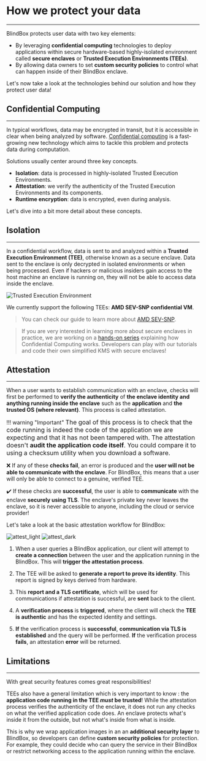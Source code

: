 # How we protect your data
_________________________________

BlindBox protects user data with two key elements: 

+ By leveraging **confidential computing** technologies to deploy applications within secure hardware-based highly-isolated environment called **secure enclaves** or **Trusted Execution Environments (TEEs)**.
+ By allowing data owners to set **custom security policies** to control what can happen inside of their BlindBox enclave.

Let's now take a look at the technologies behind our solution and how they protect user data!

## Confidential Computing
__________________________

In typical workflows, data may be encrypted in transit, but it is accessible in clear when being analyzed by software. [Confidential computing](https://en.wikipedia.org/wiki/Confidential_computing) is a fast-growing new technology which aims to tackle this problem and protects data during computation.

Solutions usually center around three key concepts.

+ **Isolation**: data is processed in highly-isolated Trusted Execution Environments.
+ **Attestation**: we verify the authenticity of the Trusted Execution Environments and its components. 
+ **Runtime encryption**: data is encrypted, even during analysis.

Let's dive into a bit more detail about these concepts.

## Isolation
____________________________________

In a confidential workflow, data is sent to and analyzed within a **Trusted Execution Environment (TEE)**, otherwise known as a secure enclave. Data sent to the enclave is only decrypted in isolated environments or when being processed. Even if hackers or malicious insiders gain access to the host machine an enclave is running on, they will not be able to access data inside the enclave.

![Trusted Execution Environment](../../assets/TEE.png)

We currently support the following TEEs: **AMD SEV-SNP confidential VM**.

> You can check our guide to learn more about [AMD SEV-SNP](../concepts/amd-sev.md).

> If you are very interested in learning more about secure enclaves in practice, we are working on a [hands-on series](https://confidential-computing-explained.mithrilsecurity.io/en/latest/) explaining how Confidential Computing works. Developers can play with our tutorials and code their own simplified KMS with secure enclaves!

## Attestation
___________________

When a user wants to establish communication with an enclave, checks will first be performed to **verify the authenticity** of **the enclave identity and anything running inside the enclave** such as the **application** and **the trusted OS (where relevant)**. This process is called attestation.

!!! warning "Important"
    <font size="3">
    The goal of this process is to check that the code running is indeed the code of the application we are expecting and that it has not been tampered with. The attestation doesn't **audit the application code itself**. You could compare it to using a checksum utility when you download a software.
    </font>


❌ If any of these **checks fail**, an error is produced and the **user will not be able to communicate with the enclave**. For BlindBox, this means that a user will only be able to connect to a genuine, verified TEE.

✔️ If these checks are **successful**, the user is able to **communicate** with the enclave **securely using TLS**. The enclave's private key never leaves the enclave, so it is never accessible to anyone, including the cloud or service provider!

Let's take a look at the basic attestation workflow for BlindBox:

![attest_light](../../assets/light_attestation.jpg#only-light)
![attest_dark](../../assets/attest_dark.jpg#only-dark)

1. When a user queries a BlindBox application, our client will attempt to **create a connection** between the user and the application running in the BlindBox. This will **trigger the attestation process**. 

2. The TEE will be asked to **generate a report to prove its identity**. This report is signed by keys derived from hardware.

3. This **report and a TLS certificate**, which will be used for communications if attestation is successful, are **sent** back to the client.

4. A **verification process** is **triggered**, where the client will check the **TEE is authentic** and has the expected identity and settings.

5. **If** the verification process is **successful**, **communication via TLS is established** and the query will be performed. **If** the verification process **fails**, an attestation **error** will be returned.

## Limitations
__________________________

With great security features comes great responsibilities! 

TEEs also have a general limitation which is very important to know : the **application code running in the TEE *must* be trusted**! While the attestation process verifies the authenticity of the enclave, it does not run any checks on what the verified application code does. An enclave protects what's inside it from the outside, but not what's inside from what is inside.

This is why we wrap application images in an  an **additional security layer** to BlindBox, so developers can define **custom security policies** for protection. For example, they could decide who can query the service in their BlindBox or restrict networking access to the application running within the enclave.
